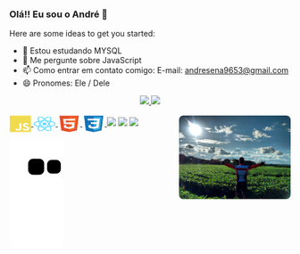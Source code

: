 ### Olá!! Eu sou o André 👋


Here are some ideas to get you started:

<!-- - 🔭 I’m currently working on ... -->
- 🌱 Estou estudando MYSQL 
- 💬 Me pergunte sobre JavaScript
- 📫 Como entrar em contato comigo: E-mail: andresena9653@gmail.com
- 😄 Pronomes: Ele / Dele



<div align="center" style="display: inline_block">
  <a href="https://github.com/andre9653">
  <img height="180em" src="https://github-readme-stats.vercel.app/api?username=andre9653&show_icons=true&theme=dracula&include_all_commits=true&count_private=true"/>
  <img height="180em" src="https://github-readme-stats.vercel.app/api/top-langs/?username=andre9653&layout=compact&langs_count=7&theme=dracula"/>
</div>
  
<div style="display: inline_block"><br>
  <img align="center" alt="andre-Js" height="30" width="39" src="https://raw.githubusercontent.com/devicons/devicon/master/icons/javascript/javascript-plain.svg">
  <!-- <img align="center" alt="andre-Ts" height="30" width="40" src="https://raw.githubusercontent.com/devicons/devicon/master/icons/typescript/typescript-plain.svg"> -->
  <img align="center" alt="andre-React" height="30" width="40" src="https://raw.githubusercontent.com/devicons/devicon/master/icons/react/react-original.svg">
  <img align="center" alt="andre-HTML" height="30" width="40" src="https://raw.githubusercontent.com/devicons/devicon/master/icons/html5/html5-original.svg">
  <img align="center" alt="andre-CSS" height="30" width="40" src="https://raw.githubusercontent.com/devicons/devicon/master/icons/css3/css3-original.svg">
  <!-- <img align="center" alt="andre-Python" height="30" width="40" src="https://raw.githubusercontent.com/devicons/devicon/master/icons/python/python-original.svg"> -->
  <!-- <img align="center" alt="andre-Csharp" height="30" width="40" src="https://raw.githubusercontent.com/devicons/devicon/master/icons/csharp/csharp-original.svg"> -->
  <img align="right" alt="andre-pic" height="150" style="border-radius:8px;" src="img/12393817_1536187833362826_776488206_n.jpg">
<div"> 
  <a href="https://www.instagram.com/andreseeena/" target="_blank"><img src="https://img.shields.io/badge/-Instagram-%23E4405F?style=for-the-badge&logo=instagram&logoColor=white" target="_blank"></a>
  <a href = "andresea9653@gmail.com"><img src="https://img.shields.io/badge/-Gmail-%23333?style=for-the-badge&logo=gmail&logoColor=white" target="_blank"></a>
  <a href="https://www.linkedin.com/in/andre-sena" target="_blank"><img src="https://img.shields.io/badge/-LinkedIn-%230077B5?style=for-the-badge&logo=linkedin&logoColor=white" target="_blank"></a> 
 
  ![Snake animation](https://github.com/andre9653/andre9653/blob/output/github-contribution-grid-snake.svg)
 
</div>
</div>
